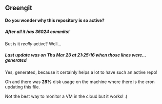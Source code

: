 ## Greengit

#### Do you wonder why this repository is so active?

##### After all it has 36024 commits!

But is it *really* active? Well...

##### Last update was on Thu Mar 23 at 21:25:16 when those lines were... generated

Yes, generated, because it certainly helps a lot to have such an active repo!

Oh and there was **28%** disk usage on the machine
where there is the cron updating this file.

Not the best way to monitor a VM in the cloud but it works! :)
